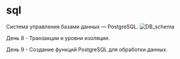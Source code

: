 # sql

Система управления базами данных — PostgreSQL.
![DB_schema](https://github.com/user-attachments/assets/16b0149d-f5a5-4a79-b43e-133f48267a62)

День 8 - Транзакции и уровни изоляции.

День 9 - Создание функций PostgreSQL для обработки данных.
